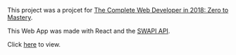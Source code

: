 This project was a projcet for [The Complete Web Developer in 2018: Zero to Mastery](https://www.udemy.com/the-complete-web-developer-in-2018/).

This Web App was made with React and the [SWAPI API](https://swapi.co/).

Click [here](https://dirk005.github.io/Star-wars-swapi/) to view.